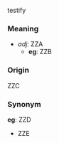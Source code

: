 testify
### Meaning
+ _adj_: ZZA
    + __eg__: ZZB

### Origin

ZZC

### Synonym

__eg__: ZZD

+ ZZE


